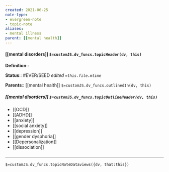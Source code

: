 ```yaml
---
created: 2021-06-25
note-type: 
- evergreen-note
- topic-note
aliases:
- mental illness
parent: [[mental health]]
---
```

 
#### [[mental disorders]] `$=customJS.dv_funcs.topicHeader(dv, this)`

**Definition**::

**Status**:: #EVER/SEED
*edited `=this.file.mtime`*

**Parents**:: [[mental health]]
`$=customJS.dv_funcs.outlinedIn(dv, this)`

##### [[mental disorders]] `$=customJS.dv_funcs.topicOutlineHeader(dv, this)`
- [[OCD]]
- [[ADHD]]
- [[anxiety]]
- [[social anxiety]]
- [[depression]]
- [[gender dysphoria]]
- [[Depersonalization]]
- [[dissociation]]

### <hr class="dataviews"/>

`$=customJS.dv_funcs.topicNoteDataviews({dv, that:this})`